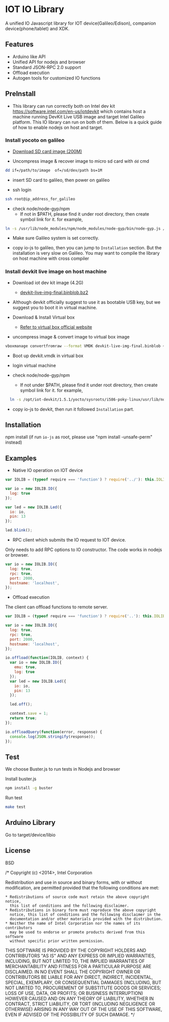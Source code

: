 # IOT IO Library

A unified IO Javascript library for IOT device(Galileo/Edison), companion device(phone/tablet) and XDK.

## Features

* Arduino like API
* Unified API for nodejs and browser
* Standard JSON-RPC 2.0 support
* Offload execution
* Autogen tools for customized IO functions

## PreInstall
* This library can run correctly both on Intel dev kit https://software.intel.com/en-us/iotdevkit which contains host a machine running DevKit Live USB image and target Intel Galileo platform. This IO library can run on both of them. Below is a quick guide of how to enable nodejs on host and target. 

### Install yocoto on galileo

* [Download SD card image (200M)](http://iotdk.intel.com/images/iot-devkit-201402201605-mmcblkp0.direct.bz2)

* Uncompress image & recover image to micro sd card with `dd` cmd
```bash
dd if=/path/to/image  of=/sd/dev/path bs=1M
```
* insert SD card to galileo, then power on galileo 

* ssh login
```bash
ssh root@ip_address_for_galileo
```

* check node/node-gyp/npm
  - If not in $PATH, please find it under root directory, then create  symbol link for it. for example,
```bash
ln -s /usr/lib/node_modules/npm/node_modules/node-gyp/bin/node-gyp.js /usr/bin/node-gyp
```

* Make sure Galileo system is set correctly.

* copy io-js to galileo, then you can jump to `Installation` section. But the installation is very slow on Galileo. You may want to compile the library on host machine with cross compiler

### Install devkit live image on host machine

* Download iot dev kit image (4.2G)
  - [devkit-live-img-final.binblob.bz2](https://software.intel.com/sites/landingpage/iotdk/devkit-live-img-final.binblob.bz2)

* Although devkit officially suggest to use it as bootable USB key, but we suggest you to boot it in virtual machine.

* Download & Install Virtual box
  - [Refer to virtual box official website](https://www.virtualbox.org/wiki/Downloads)
* uncompress image & convert image to virtual box image
```bash
vboxmanage convertfromraw --format VMDK devkit-live-img-final.binblob ~/devkit.vmdk
```
* Boot up devkit.vmdk in virtual box

* login virtual machine

* check node/node-gyp/npm
  - If not under $PATH, please find it under root directory, then create  symbol link for it. for example,
```bash
  ln -s /opt/iot-devkit/1.5.1/yocto/sysroots/i586-poky-linux/usr/lib/node_modules/npm/node_modules/node-gyp/bin/node-gyp.js /usr/bin/node-gyp
```
* copy io-js to devkit, then run it followed `Installation` part. 

## Installation

  npm install
  (if run `io-js` as root, please use "npm install -unsafe-perm" instead)
  
## Examples

* Native IO operation on IOT device

```javascript
var IOLIB = (typeof require === 'function') ? require('../'): this.IOLIB;

var io = new IOLIB.IO({
  log: true
});

var led = new IOLIB.Led({
  io: io,
  pin: 13
});

led.blink();

```

* RPC client which submits the IO request to IOT device. 

Only needs to add RPC options to IO constructor. The code works in nodejs or browser. 

```javascript
var io = new IOLIB.IO({
  log: true,
  rpc: true,
  port: 2000,
  hostname: 'localhost',
});

```

* Offload execution

The client can offload functions to remote server.

```javascript
var IOLIB = (typeof require === 'function') ? require('..'): this.IOLIB;

var io = new IOLIB.IO({
  log: true,
  rpc: true,
  port: 2000,
  hostname: 'localhost',
});

io.offload(function(IOLIB, context) {
  var io = new IOLIB.IO({
    emu: true,
    log: true
  });
  var led = new IOLIB.Led({
    io: io,
    pin: 13
  });

  led.off();

  context.save = 1;
  return true;
});

io.offloadQuery(function(error, response) {
  console.log(JSON.stringify(response));
});
```

## Test

We choose Buster.js to run tests in Nodejs and browser

Install buster.js

```bash
npm install -g buster
```

Run test
```bash
make test
```

## Arduino Library

Go to target/device/libio

## License

BSD

/*
Copyright (c) <2014>, Intel Corporation

Redistribution and use in source and binary forms, with or without
modification, are permitted provided that the following conditions are met:

    * Redistributions of source code must retain the above copyright notice,
      this list of conditions and the following disclaimer.
    * Redistributions in binary form must reproduce the above copyright
      notice, this list of conditions and the following disclaimer in the
      documentation and/or other materials provided with the distribution.
    * Neither the name of Intel Corporation nor the names of its contributors
      may be used to endorse or promote products derived from this software
      without specific prior written permission.

THIS SOFTWARE IS PROVIDED BY THE COPYRIGHT HOLDERS AND CONTRIBUTORS "AS IS"
AND ANY EXPRESS OR IMPLIED WARRANTIES, INCLUDING, BUT NOT LIMITED TO, THE
IMPLIED WARRANTIES OF MERCHANTABILITY AND FITNESS FOR A PARTICULAR PURPOSE ARE
DISCLAIMED. IN NO EVENT SHALL THE COPYRIGHT OWNER OR CONTRIBUTORS BE LIABLE
FOR ANY DIRECT, INDIRECT, INCIDENTAL, SPECIAL, EXEMPLARY, OR CONSEQUENTIAL
DAMAGES (INCLUDING, BUT NOT LIMITED TO, PROCUREMENT OF SUBSTITUTE GOODS OR
SERVICES; LOSS OF USE, DATA, OR PROFITS; OR BUSINESS INTERRUPTION) HOWEVER
CAUSED AND ON ANY THEORY OF LIABILITY, WHETHER IN CONTRACT, STRICT LIABILITY,
OR TORT (INCLUDING NEGLIGENCE OR OTHERWISE) ARISING IN ANY WAY OUT OF THE USE
OF THIS SOFTWARE, EVEN IF ADVISED OF THE POSSIBILITY OF SUCH DAMAGE.
*/
